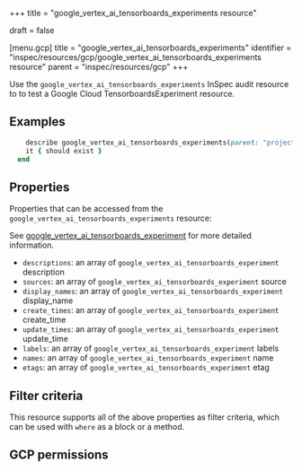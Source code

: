 +++
title = "google_vertex_ai_tensorboards_experiments resource"

draft = false


[menu.gcp]
title = "google_vertex_ai_tensorboards_experiments"
identifier = "inspec/resources/gcp/google_vertex_ai_tensorboards_experiments resource"
parent = "inspec/resources/gcp"
+++

Use the `google_vertex_ai_tensorboards_experiments` InSpec audit resource to to test a Google Cloud TensorboardsExperiment resource.

## Examples

```ruby
    describe google_vertex_ai_tensorboards_experiments(parent: "projects/#{gcp_project_id}/locations/#{tensorboards_experiment['region']}/tensorboards/#{tensorboards_experiment['tensorboard']}", region: ' value_region') do
    it { should exist }
  end
```

## Properties

Properties that can be accessed from the `google_vertex_ai_tensorboards_experiments` resource:

See [google_vertex_ai_tensorboards_experiment](google_vertex_ai_tensorboards_experiment) for more detailed information.

  * `descriptions`: an array of `google_vertex_ai_tensorboards_experiment` description
  * `sources`: an array of `google_vertex_ai_tensorboards_experiment` source
  * `display_names`: an array of `google_vertex_ai_tensorboards_experiment` display_name
  * `create_times`: an array of `google_vertex_ai_tensorboards_experiment` create_time
  * `update_times`: an array of `google_vertex_ai_tensorboards_experiment` update_time
  * `labels`: an array of `google_vertex_ai_tensorboards_experiment` labels
  * `names`: an array of `google_vertex_ai_tensorboards_experiment` name
  * `etags`: an array of `google_vertex_ai_tensorboards_experiment` etag

## Filter criteria

This resource supports all of the above properties as filter criteria, which can be used
with `where` as a block or a method.

## GCP permissions
